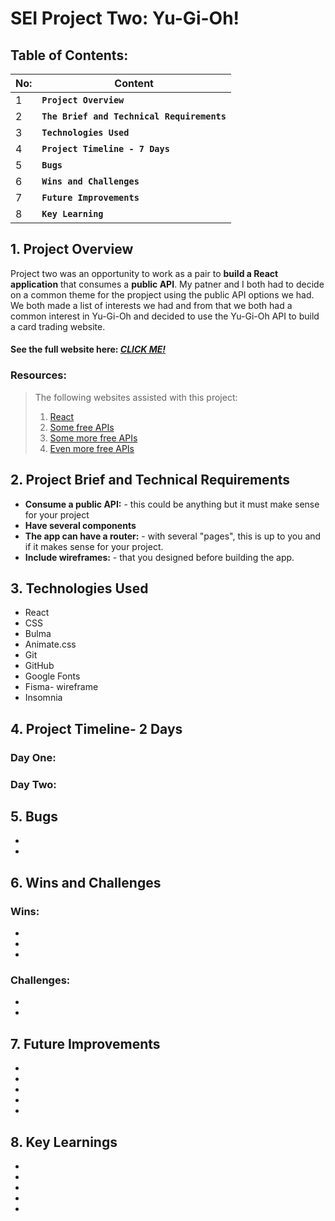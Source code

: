 # SEI Project Two: Yu-Gi-Oh! 

## Table of Contents:

|  **No:**     | **Content** |
| -------- | ------- |
|    1    | **`Project Overview`**|
|    2     | **`The Brief and Technical Requirements`**|
|    3    | **`Technologies Used`**|
|    4     | **`Project Timeline - 7 Days`**|
|    5     | **`Bugs`**|
|    6     | **`Wins and Challenges`**|
|    7     | **`Future Improvements`**|
|    8     | **`Key Learning`**|

 ## 1. Project Overview
Project two was an opportunity to work as a pair to **build a React application** that consumes a **public API**. My patner and I both had to decide on a common theme for the propject using the public API options we had. We both made a list of interests we had and from that we both had a common interest in Yu-Gi-Oh and decided to use the Yu-Gi-Oh API to build a card trading website.

#### See the full website here: [*CLICK ME!*](https://isaac-kumar-yugioh.netlify.app/)

### Resources:
> The following websites assisted with this project:
> 1. [React](https://reactjs.org/)
> 2. [Some free APIs](https://apilist.fun/)
> 3. [Some more free APIs](https://github.com/public-apis/public-apis)
> 4. [Even more free APIs](https://dev.to/camerenisonfire/10-intriguing-public-rest-apis-for-your-next-project-2gbd)

## 2. Project Brief and Technical Requirements

- **Consume a public API:** - this could be anything but it must make sense for your project
- **Have several components** 
- **The app can have a router:** - with several "pages", this is up to you and if it makes sense for your project.
- **Include wireframes:** - that you designed before building the app.

## 3. Technologies Used

- React
- CSS
- Bulma 
- Animate.css
- Git
- GitHub
- Google Fonts
- Fisma- wireframe
- Insomnia



## 4. Project Timeline- 2 Days

### Day One:


### Day Two:




## 5. Bugs

- 
- 

## 6. Wins and Challenges

### Wins:
- 
- 
- 

### Challenges:
- 
- 

## 7. Future Improvements

- 
- 
- 
- 
- 


## 8. Key Learnings

- 
- 
- 
- 
- 


